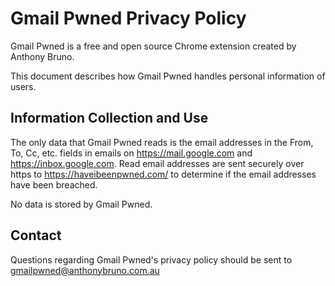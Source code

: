 # Gmail Pwned Privacy Policy

Gmail Pwned is a free and open source Chrome extension created by Anthony Bruno.

This document describes how Gmail Pwned handles personal information of users.

## Information Collection and Use
The only data that Gmail Pwned reads is the email addresses in the From, To, Cc, etc. fields in emails on https://mail.google.com and https://inbox.google.com.
Read email addresses are sent securely over https to https://haveibeenpwned.com/ to determine if the email addresses have been breached.

No data is stored by Gmail Pwned.

## Contact
Questions regarding Gmail Pwned's privacy policy should be sent to gmailpwned@anthonybruno.com.au
